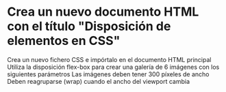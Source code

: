 # Crea un nuevo documento HTML con el título "Disposición de elementos en CSS"

Crea un nuevo fichero CSS e impórtalo en el documento HTML principal
Utiliza la disposición flex-box para crear una galería de 6 imágenes con los siguientes parámetros
Las imágenes deben tener 300 píxeles de ancho
Deben reagruparse (wrap) cuando el ancho del viewport cambia
